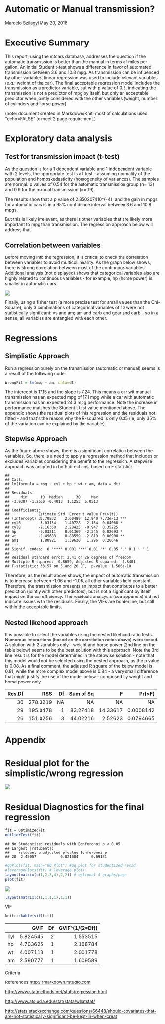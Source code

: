 Automatic or Manual transmission?
================
Marcelo Szilagyi
May 20, 2016

Executive Summary
=================

This report, using the mtcars database, addresses the question if the automatic transmission is better than the manual in terms of miles per gallon. An initial Student t-test shows a difference in favor of automated transmission between 3.6 and 10.8 mpg. As transmission can be influenced by other variables, linear regression was used to include relevant variables (e.g.: weight of the car). The final acceptable regression model includes the transmission as a predictor variable, but with p value of 0.2, indicating the transmission is not a predictor of mpg by itself, but only an acceptable predictor when jointly considered with the other variables (weight, number of cylinders and horse power).

(note: document created in Markdown/Knit; most of calculations used "echo=FALSE" to meet 2 page requirement.)

Exploratory data analysis
=========================

Test for transmission impact (t-test)
-------------------------------------

As the question is for a 1 dependent variable and 1 independent variable with 2 levels, the appropriate test is a t test - assuming normality of the population and homoskedasticity (homogeneity of variances). The samples are normal: p values of 0.54 for the automatic transmission group (n= 13) and 0.9 for the manual transmission (n= 19).

The results show that a p value of 2.850207410^{-4}, and the gain in mpgs for automatic cars is in a 95% confidence interval between 3.6 and 10.8 mpgs.

But this is likely irrelevant, as there is other variables that are likely more important to mpg than transmission. The regression approach below will address that.

Correlation between variables
-----------------------------

Before moving into the regression, it is critical to check the correlation between variables to avoid multicollinearity. As the graph below shows, there is strong correlation between most of the continuous variables. Additional analysis (not displayed) shows that categorical variables also are highly related to continuous variables - for example, hp (horse power) is smaller in automatic cars.

![](regressionalts_files/figure-markdown_github/unnamed-chunk-4-1.png)

Finally, using a fisher test (a more precise test for small values than the Chi-Square), only 3 combinations of categorical variables of 10 were not statistically significant: vs and am; am and carb and gear and carb - so in a sense, all variables are entangled with each other.

Regressions
===========

Simplistic Approach
-------------------

Run a regression purely on the transmission (automatic or manual) seems is a result of the following code:

``` r
WrongFit = lm(mpg ~ am, data=dt)
```

The intercept is 17.15 and the slope is 7.24. This means a car wit manual transmission has an expected mpg of 17.1 mpg while a car with automatic transmission has an expected 24.3 mpg performance. Note the increase in performance matches the Student t test value mentioned above. The appendix shows the residual plots of this regression and the residuals not fitted - and that's the reason why the R-squared is only 0.35 (ie, only 35% of the variation can be explained by the variable).

Stepwise Approach
-----------------

As the figure above shows, there is a significant correlation between the variables. So, there is a need to apply a regression method that includes or excludes variables considering the benefit to the regression. A stepwise approach was adopted in both directions, based on F statistic:

    ## 
    ## Call:
    ## lm(formula = mpg ~ cyl + hp + wt + am, data = dt)
    ## 
    ## Residuals:
    ##     Min      1Q  Median      3Q     Max 
    ## -3.9387 -1.2560 -0.4013  1.1253  5.0513 
    ## 
    ## Coefficients:
    ##             Estimate Std. Error t value Pr(>|t|)    
    ## (Intercept) 33.70832    2.60489  12.940 7.73e-13 ***
    ## cyl6        -3.03134    1.40728  -2.154  0.04068 *  
    ## cyl8        -2.16368    2.28425  -0.947  0.35225    
    ## hp          -0.03211    0.01369  -2.345  0.02693 *  
    ## wt          -2.49683    0.88559  -2.819  0.00908 ** 
    ## am1          1.80921    1.39630   1.296  0.20646    
    ## ---
    ## Signif. codes:  0 '***' 0.001 '**' 0.01 '*' 0.05 '.' 0.1 ' ' 1
    ## 
    ## Residual standard error: 2.41 on 26 degrees of freedom
    ## Multiple R-squared:  0.8659, Adjusted R-squared:  0.8401 
    ## F-statistic: 33.57 on 5 and 26 DF,  p-value: 1.506e-10

Therefore, as the result above shows, the impact of automatic transmission is to increase between -1.06 and -1.06, all other variables held constant. Therefore, the transmission presents an impact that contributes to a better prediction (jointly with other predictors), but is not a significant by itself impact on the car efficiency. The residuals analsysis (see appendix) did not indicate issues with the residuals. Finally, the VIFs are borderline, but still within the acceptable limits.

Nested likehood approach
------------------------

It is possible to select the variables using the nested likehood ratio tests. Numerous interactions (based on the correlation ratios above) were tested. A solution with 2 variables only - weight and horse power (2nd line on the table below) seems to be the best solution with this approach. Note the 3rd line result is for the model determined in the stepwise solution - note that this model would not be selected using the nested approach, as the p value is 0.08. As a final comment, the adjusted R square of the below model is 0.81, while the more complex model above is 0.84 - a very small difference that might justify the use of the model below - composed by weight and horse power only.

|  Res.Df|       RSS|   Df|  Sum of Sq|         F|  Pr(&gt;F)|
|-------:|---------:|----:|----------:|---------:|----------:|
|      30|  278.3219|   NA|         NA|        NA|         NA|
|      29|  195.0478|    1|   83.27418|  14.33617|  0.0008142|
|      26|  151.0256|    3|   44.02216|   2.52623|  0.0794665|

Appendix
========

Residual plot for the simplistic/wrong regression
=================================================

![](regressionalts_files/figure-markdown_github/unnamed-chunk-8-1.png)

Residual Diagnostics for the final regression
=============================================

``` r
fit = OptimizedFit
outlierTest(fit)
```

    ## No Studentized residuals with Bonferonni p < 0.05
    ## Largest |rstudent|:
    ##    rstudent unadjusted p-value Bonferonni p
    ## 20  2.45057           0.021604      0.69131

``` r
#qqPlot(fit, main="QQ Plot") #qq plot for studentized resid 
#leveragePlots(fit) # leverage plots
layout(matrix(c(1,2,3,4),2,2)) # optional 4 graphs/page 
plot(fit)
```

![](regressionalts_files/figure-markdown_github/unnamed-chunk-9-1.png)

``` r
layout(matrix(c(1,1,1,1),1,1))
```

VIF

``` r
knitr::kable(vif(fit))
```

|     |      GVIF|   Df|  GVIF^(1/(2\*Df))|
|-----|---------:|----:|-----------------:|
| cyl |  5.824545|    2|          1.553515|
| hp  |  4.703625|    1|          2.168784|
| wt  |  4.007113|    1|          2.001778|
| am  |  2.590777|    1|          1.609589|

Criteria

References <http://rmarkdown.rstudio.com>

<http://www.statmethods.net/stats/regression.html>

<http://www.ats.ucla.edu/stat/stata/whatstat/>

<http://stats.stackexchange.com/questions/66448/should-covariates-that-are-not-statistically-significant-be-kept-in-when-creat>
